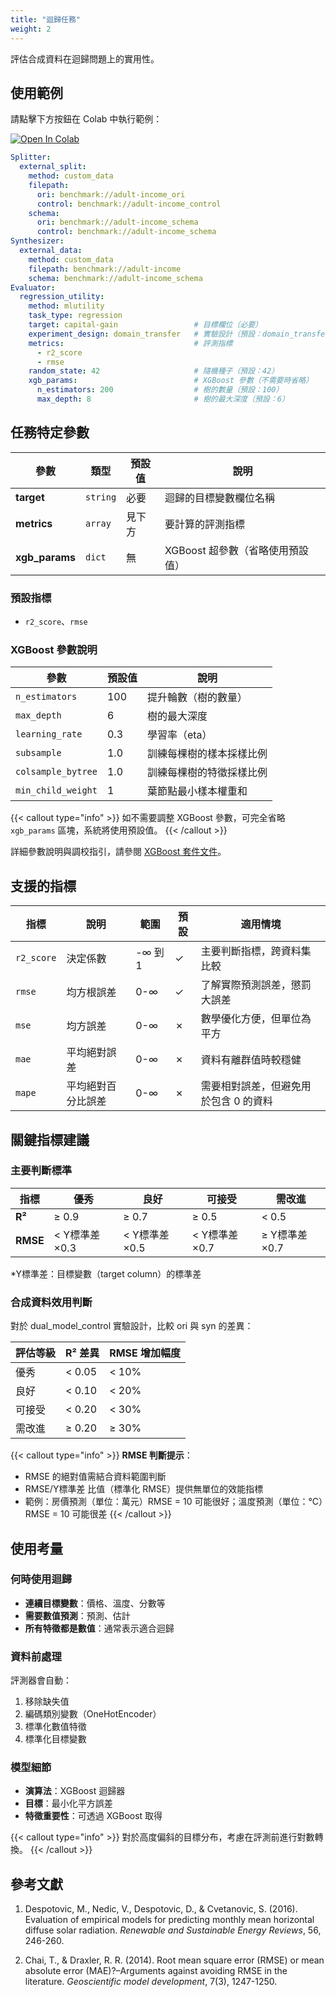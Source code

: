 ```yaml
---
title: "迴歸任務"
weight: 2
---
```


評估合成資料在迴歸問題上的實用性。

## 使用範例

請點擊下方按鈕在 Colab 中執行範例：

[![Open In Colab](https://colab.research.google.com/assets/colab-badge.svg)](https://colab.research.google.com/github/nics-tw/petsard/blob/main/demo/petsard-yaml/evaluator-yaml/utility-regression.ipynb)


```yaml
Splitter:
  external_split:
    method: custom_data
    filepath:
      ori: benchmark://adult-income_ori
      control: benchmark://adult-income_control
    schema:
      ori: benchmark://adult-income_schema
      control: benchmark://adult-income_schema
Synthesizer:
  external_data:
    method: custom_data
    filepath: benchmark://adult-income
    schema: benchmark://adult-income_schema
Evaluator:
  regression_utility:
    method: mlutility
    task_type: regression
    target: capital-gain                 # 目標欄位（必要）
    experiment_design: domain_transfer   # 實驗設計（預設：domain_transfer）
    metrics:                             # 評測指標
      - r2_score
      - rmse
    random_state: 42                     # 隨機種子（預設：42）
    xgb_params:                          # XGBoost 參數（不需要時省略）
      n_estimators: 200                  # 樹的數量（預設：100）
      max_depth: 8                       # 樹的最大深度（預設：6）
```

## 任務特定參數

| 參數 | 類型 | 預設值 | 說明 |
|-----|------|--------|------|
| **target** | `string` | 必要 | 迴歸的目標變數欄位名稱 |
| **metrics** | `array` | 見下方 | 要計算的評測指標 |
| **xgb_params** | `dict` | 無 | XGBoost 超參數（省略使用預設值） |

### 預設指標
- `r2_score`、`rmse`

### XGBoost 參數說明

| 參數 | 預設值 | 說明 |
|-----|--------|------|
| `n_estimators` | 100 | 提升輪數（樹的數量） |
| `max_depth` | 6 | 樹的最大深度 |
| `learning_rate` | 0.3 | 學習率（eta） |
| `subsample` | 1.0 | 訓練每棵樹的樣本採樣比例 |
| `colsample_bytree` | 1.0 | 訓練每棵樹的特徵採樣比例 |
| `min_child_weight` | 1 | 葉節點最小樣本權重和 |

{{< callout type="info" >}}
如不需要調整 XGBoost 參數，可完全省略 `xgb_params` 區塊，系統將使用預設值。
{{< /callout >}}

詳細參數說明與調校指引，請參閱 [XGBoost 套件文件](https://xgboost.readthedocs.io/en/stable/parameter.html)。

## 支援的指標

| 指標 | 說明 | 範圍 | 預設 | 適用情境 |
|-----|------|------|------|----------|
| `r2_score` | 決定係數 | -∞ 到 1 | ✓ | 主要判斷指標，跨資料集比較 |
| `rmse` | 均方根誤差 | 0-∞ | ✓ | 了解實際預測誤差，懲罰大誤差 |
| `mse` | 均方誤差 | 0-∞ | ✗ | 數學優化方便，但單位為平方 |
| `mae` | 平均絕對誤差 | 0-∞ | ✗ | 資料有離群值時較穩健 |
| `mape` | 平均絕對百分比誤差 | 0-∞ | ✗ | 需要相對誤差，但避免用於包含 0 的資料 |

## 關鍵指標建議

### 主要判斷標準

| 指標 | 優秀 | 良好 | 可接受 | 需改進 |
|-----|------|------|--------|--------|
| **R²** | ≥ 0.9 | ≥ 0.7 | ≥ 0.5 | < 0.5 |
| **RMSE** | < Y標準差×0.3 | < Y標準差×0.5 | < Y標準差×0.7 | ≥ Y標準差×0.7 |

*Y標準差：目標變數（target column）的標準差

### 合成資料效用判斷

對於 dual_model_control 實驗設計，比較 ori 與 syn 的差異：

| 評估等級 | R² 差異 | RMSE 增加幅度 |
|---------|---------|---------------|
| 優秀 | < 0.05 | < 10% |
| 良好 | < 0.10 | < 20% |
| 可接受 | < 0.20 | < 30% |
| 需改進 | ≥ 0.20 | ≥ 30% |

{{< callout type="info" >}}
**RMSE 判斷提示**：
- RMSE 的絕對值需結合資料範圍判斷
- RMSE/Y標準差 比值（標準化 RMSE）提供無單位的效能指標
- 範例：房價預測（單位：萬元）RMSE = 10 可能很好；溫度預測（單位：°C）RMSE = 10 可能很差
{{< /callout >}}

## 使用考量

### 何時使用迴歸

- **連續目標變數**：價格、溫度、分數等
- **需要數值預測**：預測、估計
- **所有特徵都是數值**：通常表示適合迴歸

### 資料前處理

評測器會自動：
1. 移除缺失值
2. 編碼類別變數（OneHotEncoder）
3. 標準化數值特徵
4. 標準化目標變數

### 模型細節

- **演算法**：XGBoost 迴歸器
- **目標**：最小化平方誤差
- **特徵重要性**：可透過 XGBoost 取得

{{< callout type="info" >}}
對於高度偏斜的目標分布，考慮在評測前進行對數轉換。
{{< /callout >}}

## 參考文獻

1. Despotovic, M., Nedic, V., Despotovic, D., & Cvetanovic, S. (2016). Evaluation of empirical models for predicting monthly mean horizontal diffuse solar radiation. *Renewable and Sustainable Energy Reviews*, 56, 246-260.

2. Chai, T., & Draxler, R. R. (2014). Root mean square error (RMSE) or mean absolute error (MAE)?–Arguments against avoiding RMSE in the literature. *Geoscientific model development*, 7(3), 1247-1250.